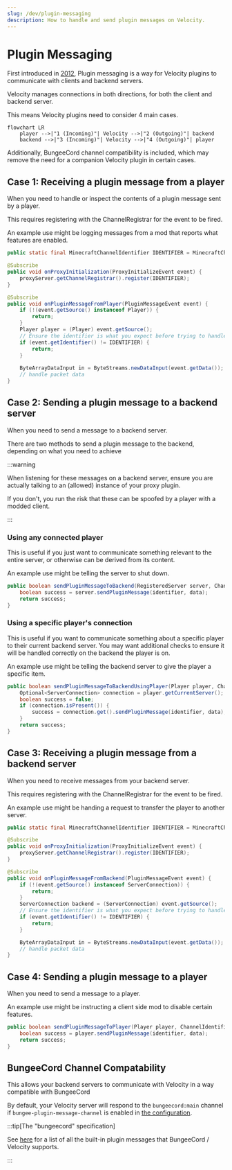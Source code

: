 ```yaml
---
slug: /dev/plugin-messaging
description: How to handle and send plugin messages on Velocity.
---
```


# Plugin Messaging

First introduced in [2012](https://web.archive.org/web/20220711204310/https://dinnerbone.com/blog/2012/01/13/minecraft-plugin-channels-messaging/),
Plugin messaging is a way for Velocity plugins to communicate with clients and backend servers. 

Velocity manages connections in both directions,
for both the client and backend server.

This means Velocity plugins need to consider 4 main cases. 

```mermaid
flowchart LR
    player -->|"1 (Incoming)"| Velocity -->|"2 (Outgoing)"| backend
    backend -->|"3 (Incoming)"| Velocity -->|"4 (Outgoing)"| player
```

Additionally, BungeeCord channel compatibility is included, which may remove the need for a companion Velocity plugin in certain cases.

## Case 1: Receiving a plugin message from a player

When you need to handle or inspect the contents of a plugin message sent by a player.

This requires registering with the ChannelRegistrar for the event to be fired.

An example use might be logging messages from a mod that reports what features are enabled.

```java
public static final MinecraftChannelIdentifier IDENTIFIER = MinecraftChannelIdentifier.from("custom:main");

@Subscribe
public void onProxyInitialization(ProxyInitializeEvent event) {
    proxyServer.getChannelRegistrar().register(IDENTIFIER);
}

@Subscribe
public void onPluginMessageFromPlayer(PluginMessageEvent event) {
    if (!(event.getSource() instanceof Player)) {
        return;
    }
    Player player = (Player) event.getSource();
    // Ensure the identifier is what you expect before trying to handle the data
    if (event.getIdentifier() != IDENTIFIER) {
        return;
    }
    
    ByteArrayDataInput in = ByteStreams.newDataInput(event.getData());
    // handle packet data
}
```


## Case 2: Sending a plugin message to a backend server

When you need to send a message to a backend server.

There are two methods to send a plugin message to the backend, depending on what you need to achieve

:::warning

When listening for these messages on a backend server, ensure you are actually talking to an (allowed) instance of your proxy plugin.

If you don't, you run the risk that these can be spoofed by a player with a modded client.

:::

### Using any connected player

This is useful if you just want to communicate something relevant to the entire server,
or otherwise can be derived from its content.


An example use might be telling the server to shut down.


```java
public boolean sendPluginMessageToBackend(RegisteredServer server, ChannelIdentifier identifier, byte[] data) {
    boolean success = server.sendPluginMessage(identifier, data);
    return success;
}
```

### Using a specific player's connection

This is useful if you want to communicate something about a specific player to their current backend server.
You may want additional checks to ensure it will be handled correctly on the backend the player is on.

An example use might be telling the backend server to give the player a specific item.

```java
public boolean sendPluginMessageToBackendUsingPlayer(Player player, ChannelIdentifier identifier, byte[] data) {
    Optional<ServerConnection> connection = player.getCurrentServer();
    boolean success = false;
    if (connection.isPresent()) {
        success = connection.get().sendPluginMessage(identifier, data);
    }
    return success;
}
```

## Case 3: Receiving a plugin message from a backend server

When you need to receive messages from your backend server.

This requires registering with the ChannelRegistrar for the event to be fired.

An example use might be handing a request to transfer the player to another server.

```java
public static final MinecraftChannelIdentifier IDENTIFIER = MinecraftChannelIdentifier.from("custom:main");

@Subscribe
public void onProxyInitialization(ProxyInitializeEvent event) {
    proxyServer.getChannelRegistrar().register(IDENTIFIER);
}

@Subscribe
public void onPluginMessageFromBackend(PluginMessageEvent event) {
    if (!(event.getSource() instanceof ServerConnection)) {
        return;
    }
    ServerConnection backend = (ServerConnection) event.getSource();
    // Ensure the identifier is what you expect before trying to handle the data
    if (event.getIdentifier() != IDENTIFIER) {
        return;
    }

    ByteArrayDataInput in = ByteStreams.newDataInput(event.getData());
    // handle packet data
}
```
## Case 4: Sending a plugin message to a player

When you need to send a message to a player.

An example use might be instructing a client side mod to disable certain features.

```java
public boolean sendPluginMessageToPlayer(Player player, ChannelIdentifier identifier, byte[] data) {
    boolean success = player.sendPluginMessage(identifier, data);
    return success;
}
```

## BungeeCord Channel Compatability

This allows your backend servers to communicate with Velocity
in a way compatible with BungeeCord

By default, your Velocity server will respond to the `bungeecord:main` channel if `bungee-plugin-message-channel` is enabled in [the configuration](/velocity/configuration#advanced-section).

:::tip[The "bungeecord" specification]

See [here](/paper/dev/plugin-messaging#bungeecord-plugin-message-types) for a list of all the built-in plugin messages that BungeeCord / Velocity supports.

:::
